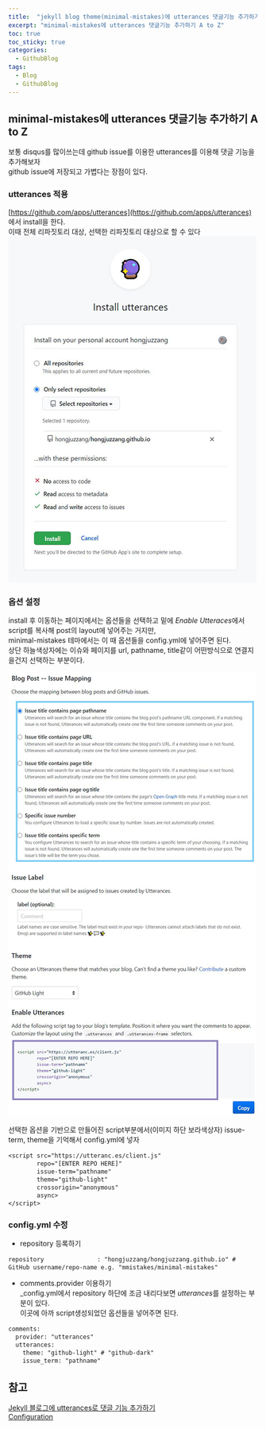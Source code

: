 ```yaml
---
title:  "jekyll blog theme(minimal-mistakes)에 utterances 댓글기능 추가하기"
excerpt: "minimal-mistakes에 utterances 댓글기능 추가하기 A to Z"
toc: true
toc_sticky: true
categories:
  - GithubBlog
tags:
  - Blog
  - GithubBlog
---
```

## minimal-mistakes에 utterances 댓글기능 추가하기 A to Z  
보통 disqus를 많이쓰는데 github issue를 이용한 utterances를 이용해 댓글 기능을 추가해보자  
github issue에 저장되고 가볍다는 장점이 있다.  

### utterances 적용  
[https://github.com/apps/utterances](https://github.com/apps/utterances) 에서 install을 한다.  
이때 전체 리파짓토리 대상, 선택한 리파짓토리 대상으로 할 수 있다  
![img](/assets/images/post/200625-1.JPG)

### 옵션 설정  
install 후 이동하는 페이지에서는 옵션들을 선택하고 
밑에 *Enable Utteraces*에서 script를 복사해 post의 layout에 넣어주는 거지만,  
minimal-mistakes 테마에서는 이 때 옵션들을 config.yml에 넣어주면 된다.  
상단 하늘색상자에는 이슈와 페이지를 url, pathname, title같이 어떤방식으로 연결지을건지 선택하는 부분이다.  

![img](/assets/images/post/200625-2.JPG)

선택한 옵션을 기반으로 만들어진 script부분에서(이미지 하단 보라색상자) issue-term, theme을 기억해서 config.yml에 넣자  
```
<script src="https://utteranc.es/client.js"
        repo="[ENTER REPO HERE]"
        issue-term="pathname"
        theme="github-light"
        crossorigin="anonymous"
        async>
</script>
```

### config.yml 수정  
* repository 등록하기  
```
repository               : "hongjuzzang/hongjuzzang.github.io" # GitHub username/repo-name e.g. "mmistakes/minimal-mistakes"
```

* comments.provider 이용하기  
_config.yml에서 repository 하단에 조금 내리다보면 *utterances*를 설정하는 부분이 있다.  
이곳에 아까 script생성되었던 옵션들을 넣어주면 된다.    
```
comments:
  provider: "utterances"
  utterances:
    theme: "github-light" # "github-dark"
    issue_term: "pathname"
```

## 참고  
[Jekyll 블로그에 utterances로 댓글 기능 추가하기](https://madplay.github.io/post/jekyll-blog-comments-with-utterances)  
[Configuration](https://mmistakes.github.io/minimal-mistakes/docs/configuration/#utterances-comments)